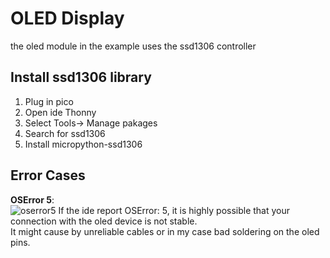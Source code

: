 # OLED Display
the oled module in the example uses the ssd1306 controller

## Install ssd1306 library 
1. Plug in pico
2. Open ide Thonny
3. Select Tools-> Manage pakages
4. Search for ssd1306
5. Install micropython-ssd1306

## Error Cases
**OSError 5**:  
![oserror5](https://user-images.githubusercontent.com/28807825/108591916-150ef800-73a6-11eb-9209-a6822702d663.png)
If the ide report OSError: 5, it is highly possible that your connection with the oled device is not stable.  
It might cause by unreliable cables or in my case bad soldering on the oled pins.   
